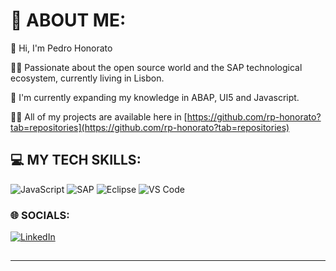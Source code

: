 # 💫 ABOUT ME:

👋 Hi, I'm Pedro Honorato


👨‍💻 Passionate about the open source world and the SAP technological ecosystem, currently living in Lisbon.


🔭 I'm currently expanding my knowledge in ABAP, UI5 and Javascript.


👨‍💻 All of my projects are available here in [https://github.com/rp-honorato?tab=repositories](https://github.com/rp-honorato?tab=repositories)


## 💻 MY TECH SKILLS:
![JavaScript](https://img.shields.io/badge/javascript-%23323330.svg?style=for-the-badge&logo=javascript&logoColor=%23F7DF1E)
![SAP](https://img.shields.io/badge/SAP-0FAAFF?style=for-the-badge&logo=sap&logoColor=white)
![Eclipse](https://img.shields.io/badge/Eclipse-2C2255?style=for-the-badge&logo=eclipse&logoColor=white)
![VS Code](https://img.shields.io/badge/VSCode-0078D4?style=for-the-badge&logo=visual%20studio%20code&logoColor=white)


### 🌐 SOCIALS:

[![LinkedIn](https://img.shields.io/badge/LinkedIn-0077B5?style=for-the-badge&logo=linkedin&logoColor=white)](https://www.linkedin.com/in/pedro-honorato/)



## 

---


